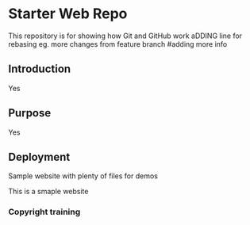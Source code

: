 # Starter Web Repo

This repository is for showing how Git and GitHub work
aDDING line for rebasing eg.
more changes from feature branch
#adding more info

## Introduction
Yes

## Purpose
Yes
## Deployment
Sample website with plenty of files for demos

This is a smaple website

### Copyright training